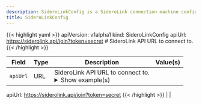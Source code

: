 ```yaml
---
description: SideroLinkConfig is a SideroLink connection machine configuration document.
title: SideroLinkConfig
---
```


<!-- markdownlint-disable -->









{{< highlight yaml >}}
apiVersion: v1alpha1
kind: SideroLinkConfig
apiUrl: https://siderolink.api/join?token=secret # SideroLink API URL to connect to.
{{< /highlight >}}


| Field | Type | Description | Value(s) |
|-------|------|-------------|----------|
|`apiUrl` |URL |SideroLink API URL to connect to. <details><summary>Show example(s)</summary>{{< highlight yaml >}}
apiUrl: https://siderolink.api/join?token=secret
{{< /highlight >}}</details> | |






